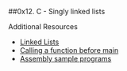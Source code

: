 ##0x12. C - Singly linked lists

Additional Resources  
- [Linked Lists](https://www.learn-c.org/en/Linked_lists)
- [Calling a function before main](https://stackoverflow.com/questions/8713470/executing-code-before-main)
- [Assembly sample programs](https://redirect.cs.umbc.edu/portal/help/nasm/sample_64.shtml)
